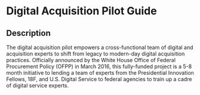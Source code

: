 # Digital Acquisition Pilot Guide

## Description

The digital acquisition pilot empowers a cross-functional team of digital and acquisition experts to shift from legacy to modern-day digital acquisition practices. Officially announced by the White House Office of Federal Procurement Policy (OFPP) in March 2016, this fully-funded project is a 5-8 month initiative to lending a team of experts from the Presidential Innovation Fellows, 18F, and U.S. Digital Service to federal agencies to train up a cadre of digital service experts.
